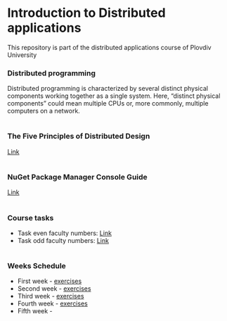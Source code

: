 # Introduction to Distributed applications
This repository is part of the distributed applications course of Plovdiv University



### Distributed programming
Distributed programming is characterized by several distinct physical components working together as a single system. Here, “distinct physical components” could mean multiple CPUs or, more commonly, multiple computers on a network.


#
### The Five Principles of Distributed Design

[Link](https://github.com/pkyurkchiev/distributed-applications/tree/master/documentations/doc_1_five-principles.md)


#
### NuGet Package Manager Console Guide

[Link](https://github.com/pkyurkchiev/distributed-applications/tree/master/documentations/doc_2_nuget-console.md)


#
### Course tasks

* Task even faculty numbers: [Link](https://github.com/pkyurkchiev/distributed-applications/blob/master/tasks/task_even.md)
* Task odd faculty numbers: [Link](https://github.com/pkyurkchiev/distributed-applications/blob/master/tasks/task_odd.md)


#
### Weeks Schedule

* First week - [exercises](https://github.com/pkyurkchiev/distributed-applications/tree/master/exercises/week_1)
* Second week - [exercises](https://github.com/pkyurkchiev/distributed-applications/tree/master/exercises/week_2)
* Third week - [exercises](https://github.com/pkyurkchiev/distributed-applications/tree/master/exercises/week_3)
* Fourth week - [exercises](https://github.com/pkyurkchiev/distributed-applications/tree/master/exercises/week_4)
* Fifth week - 